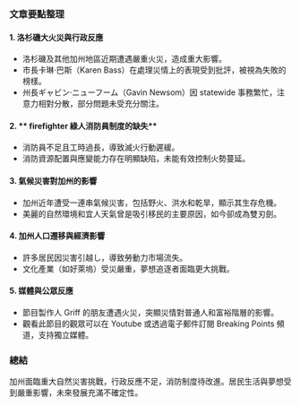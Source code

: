### 文章要點整理

#### 1. **洛杉磯大火災與行政反應**
   - 洛杉磯及其他加州地區近期遭遇嚴重火災，造成重大影響。
   - 市長卡琳·巴斯（Karen Bass）在處理災情上的表現受到批評，被視為失敗的榜樣。
   - 州長ギャビン·ニューフーム（Gavin Newsom）因 statewide 事務繁忙，注意力相對分散，部分問題未受充分關注。

#### 2. ** firefighter 綠人消防員制度的缺失**
   - 消防員不足且工時過長，導致滅火行動遲緩。
   - 消防資源配置與應變能力存在明顯缺陷，未能有效控制火勢蔓延。

#### 3. **氣候災害對加州的影響**
   - 加州近年遭受一連串氣候災害，包括野火、洪水和乾旱，顯示其生存危機。
   - 美麗的自然環境和宜人天氣曾是吸引移民的主要原因，如今卻成為雙刃劍。

#### 4. **加州人口遷移與經濟影響**
   - 許多居民因災害引越し，導致勞動力市場流失。
   - 文化產業（如好萊塢）受災嚴重，夢想追逐者面臨更大挑戰。

#### 5. **媒體與公眾反應**
   - 節目製作人 Griff 的朋友遭遇火災，突顯災情對普通人和富裕階層的影響。
   - 觀看此節目的觀眾可以在 Youtube 或透過電子郵件訂閱 Breaking Points 頻道，支持獨立媒體。

### 總結
加州面臨重大自然災害挑戰，行政反應不足，消防制度待改進。居民生活與夢想受到嚴重影響，未來發展充滿不確定性。